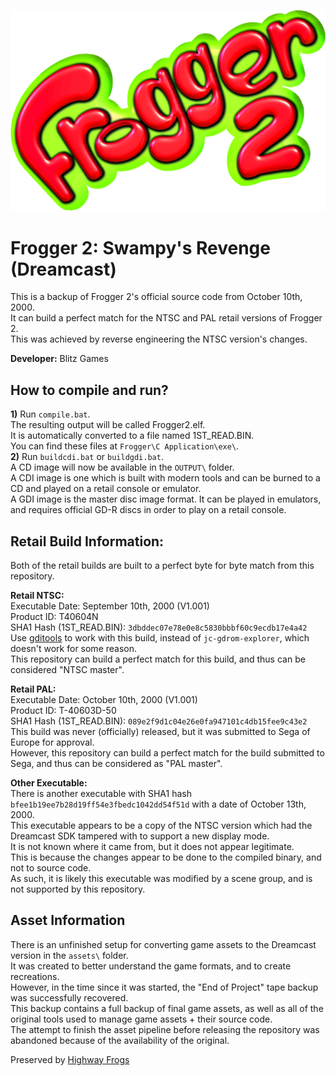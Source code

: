 ![Frogger 2 Logo](/_repo/Frogger2Logo.png)
# Frogger 2: Swampy's Revenge (Dreamcast)  
This is a backup of Frogger 2's official source code from October 10th, 2000.  
It can build a perfect match for the NTSC and PAL retail versions of Frogger 2.  
This was achieved by reverse engineering the NTSC version's changes.  

**Developer:** Blitz Games  

## How to compile and run?  
**1)** Run `compile.bat`.  
The resulting output will be called Frogger2.elf.  
It is automatically converted to a file named 1ST_READ.BIN.  
You can find these files at `Frogger\C Application\exe\`.  
**2)** Run `buildcdi.bat` or `buildgdi.bat`.  
A CD image will now be available in the `OUTPUT\` folder.  
A CDI image is one which is built with modern tools and can be burned to a CD and played on a retail console or emulator.  
A GDI image is the master disc image format. It can be played in emulators, and requires official GD-R discs in order to play on a retail console.  

## Retail Build Information:  
Both of the retail builds are built to a perfect byte for byte match from this repository.  

**Retail NTSC:**  
Executable Date: September 10th, 2000 (V1.001)  
Product ID: T40604N  
SHA1 Hash (1ST_READ.BIN): `3dbddec07e78e0e8c5830bbbf60c9ecdb17e4a42`  
Use [gditools](https://sourceforge.net/projects/dcisotools/) to work with this build, instead of `jc-gdrom-explorer`, which doesn't work for some reason.  
This repository can build a perfect match for this build, and thus can be considered "NTSC master".  

**Retail PAL:**  
Executable Date: October 10th, 2000 (V1.001)  
Product ID: T-40603D-50  
SHA1 Hash (1ST_READ.BIN): `089e2f9d1c04e26e0fa947101c4db15fee9c43e2`  
This build was never (officially) released, but it was submitted to Sega of Europe for approval.  
However, this repository can build a perfect match for the build submitted to Sega, and thus can be considered as "PAL master".  


**Other Executable:**  
There is another executable with SHA1 hash `bfee1b19ee7b28d19ff54e3fbedc1042dd54f51d` with a date of October 13th, 2000.  
This executable appears to be a copy of the NTSC version which had the Dreamcast SDK tampered with to support a new display mode.  
It is not known where it came from, but it does not appear legitimate.  
This is because the changes appear to be done to the compiled binary, and not to source code.  
As such, it is likely this executable was modified by a scene group, and is not supported by this repository.  

## Asset Information
There is an unfinished setup for converting game assets to the Dreamcast version in the `assets\` folder.  
It was created to better understand the game formats, and to create recreations.  
However, in the time since it was started, the "End of Project" tape backup was successfully recovered.  
This backup contains a full backup of final game assets, as well as all of the original tools used to manage game assets + their source code.  
The attempt to finish the asset pipeline before releasing the repository was abandoned because of the availability of the original.  

Preserved by [Highway Frogs](https://highwayfrogs.net/)